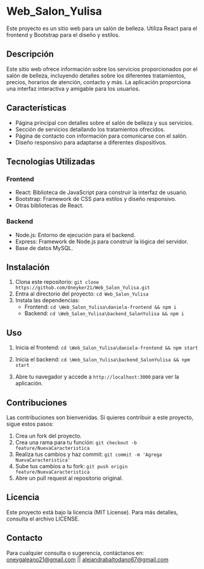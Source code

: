 # Web_Salon_Yulisa

Este proyecto es un sitio web para un salón de belleza. Utiliza React para el frontend y Bootstrap para el diseño y estilos.

## Descripción

Este sitio web ofrece información sobre los servicios proporcionados por el salón de belleza, incluyendo detalles sobre los diferentes tratamientos, precios, horarios de atención, contacto y más. La aplicación proporciona una interfaz interactiva y amigable para los usuarios.

## Características

- Página principal con detalles sobre el salón de belleza y sus servicios.
- Sección de servicios detallando los tratamientos ofrecidos.
- Página de contacto con información para comunicarse con el salón.
- Diseño responsivo para adaptarse a diferentes dispositivos.

## Tecnologías Utilizadas

### Frontend
- React: Biblioteca de JavaScript para construir la interfaz de usuario.
- Bootstrap: Framework de CSS para estilos y diseño responsivo.
- Otras bibliotecas de React.

### Backend
- Node.js: Entorno de ejecución para el backend.
- Express: Framework de Node.js para construir la lógica del servidor.
- Base de datos MySQL.

## Instalación

1. Clona este repositorio: `git clone https://github.com/Oneyker21/Web_Salon_Yulisa.git`
2. Entra al directorio del proyecto: `cd Web_Salon_Yulisa`
3. Instala las dependencias: 
   - Frontend: `cd \Web_Salon_Yulisa\daniela-frontend && npm i`
   - Backend: `cd \Web_Salon_Yulisa\backend_SalonYulisa && npm i`

## Uso

1. Inicia el frontend: `cd \Web_Salon_Yulisa\daniela-frontend && npm start`
2. Inicia el backend: `cd \Web_Salon_Yulisa\backend_SalonYulisa && npm start`

3. Abre tu navegador y accede a `http://localhost:3000` para ver la aplicación.

## Contribuciones

Las contribuciones son bienvenidas. Si quieres contribuir a este proyecto, sigue estos pasos:

1. Crea un fork del proyecto.
2. Crea una rama para tu función: `git checkout -b feature/NuevaCaracteristica`
3. Realiza tus cambios y haz commit: `git commit -m 'Agrega NuevaCaracteristica'`
4. Sube tus cambios a tu fork: `git push origin feature/NuevaCaracteristica`
5. Abre un pull request al repositorio original.

## Licencia

Este proyecto está bajo la licencia (MIT License). Para más detalles, consulta el archivo LICENSE.

## Contacto

Para cualquier consulta o sugerencia, contáctanos en: <br>
oneygaleano21@gmail.com || alejandrabaltodano67@gmail.com
